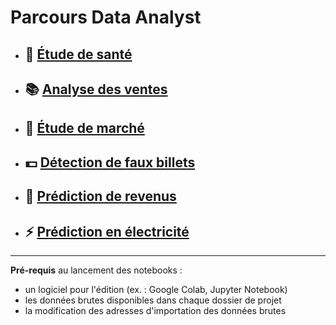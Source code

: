 # Parcours Data Analyst

- ## 🌾 [Étude de santé](https://nbviewer.jupyter.org/github/gllmfrnr/openclassrooms/blob/master/etude-sante/p3.ipynb)
- ## 📚 [Analyse des ventes](https://nbviewer.jupyter.org/github/gllmfrnr/oc/blob/master/p4/projet-4.ipynb)
- ## 🐔 [Étude de marché](https://nbviewer.jupyter.org/github/gllmfrnr/oc/blob/master/p5/projet-5.ipynb)
- ## 💵 [Détection de faux billets](https://nbviewer.jupyter.org/github/gllmfrnr/openclassrooms/blob/master/p6/projet-6.ipynb)
- ## 🔮 [Prédiction de revenus](https://nbviewer.jupyter.org/github/gllmfrnr/openclassrooms/blob/master/prediction-revenus/projet-7.ipynb)
- ## ⚡ [Prédiction en électricité](https://nbviewer.jupyter.org/github/gllmfrnr/oc/blob/master/p9/projet-9.ipynb)



___

**Pré-requis** au lancement des notebooks :

- un logiciel pour l'édition (ex. : Google Colab, Jupyter Notebook)
- les données brutes disponibles dans chaque dossier de projet
- la modification des adresses d'importation des données brutes
